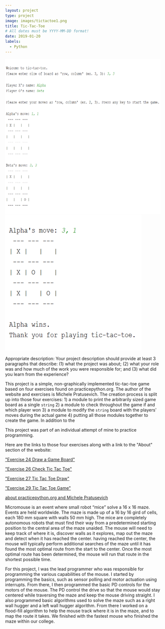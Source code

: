 ```yaml
---
layout: project
type: project
image: images/tictactoe1.png
title: Tic-Tac-Toe
# All dates must be YYYY-MM-DD format!
date: 2019-01-20
labels:
  - Python
---
```


<div class="ui small rounded images">
  <img class="ui image" src="../images/tictactoe1.png">
  <img class="ui image" src="../images/tictactoe2.png">
</div>


Appropriate description: Your project description should provide at least 3 paragraphs that describe: (1) what the project was about; (2) what your role was and how much of the work you were responsible for; and (3) what did you learn from the experience?


This project is a simple, non-graphically implemented tic-tac-toe game based on four exercises found on practicepython.org. The author of the website and exercises is Michele Pratusevich. The creation process is split up into those four exercises: 1) a module to print the arbitrarily sized game board as a single ```string``` 2) a module to check throughout the game if and which player won 3) a module to modify the ```string``` board with the players' moves during the actual game 4) putting all those modules together to create the game. In addition to the 


This project was part of an individual attempt of mine to practice programming. 





Here are the links to those four exercises along with a link to the "About" section of the website:

["Exercise 24 Draw a Game Board"](https://www.practicepython.org/exercise/2014/12/27/24-draw-a-game-board.html)

["Exercise 26 Check Tic Tac Toe"](https://www.practicepython.org/exercise/2015/11/16/26-check-tic-tac-toe.html)

["Exercise 27 Tic Tac Toe Draw"](https://www.practicepython.org/exercise/2015/11/26/27-tic-tac-toe-draw.html)

["Exercise 29 Tic Tac Toe Game"](https://www.practicepython.org/exercise/2016/08/03/29-tic-tac-toe-game.html)

[about practicepython.org and Michele Pratusevich](https://www.practicepython.org/about/)





Micromouse is an event where small robot “mice” solve a 16 x 16 maze.  Events are held worldwide.  The maze is made up of a 16 by 16 gird of cells, each 180 mm square with walls 50 mm high.  The mice are completely autonomous robots that must find their way from a predetermined starting position to the central area of the maze unaided.  The mouse will need to keep track of where it is, discover walls as it explores, map out the maze and detect when it has reached the center.  having reached the center, the mouse will typically perform additional searches of the maze until it has found the most optimal route from the start to the center.  Once the most optimal route has been determined, the mouse will run that route in the shortest possible time.

For this project, I was the lead programmer who was responsible for programming the various capabilities of the mouse.  I started by programming the basics, such as sensor polling and motor actuation using interrupts.  From there, I then programmed the basic PD controls for the motors of the mouse.  The PD control the drive so that the mouse would stay centered while traversing the maze and keep the mouse driving straight.  I also programmed basic algorithms used to solve the maze such as a right wall hugger and a left wall hugger algorithm.  From there I worked on a flood-fill algorithm to help the mouse track where it is in the maze, and to map the route it takes.  We finished with the fastest mouse who finished the maze within our college.






